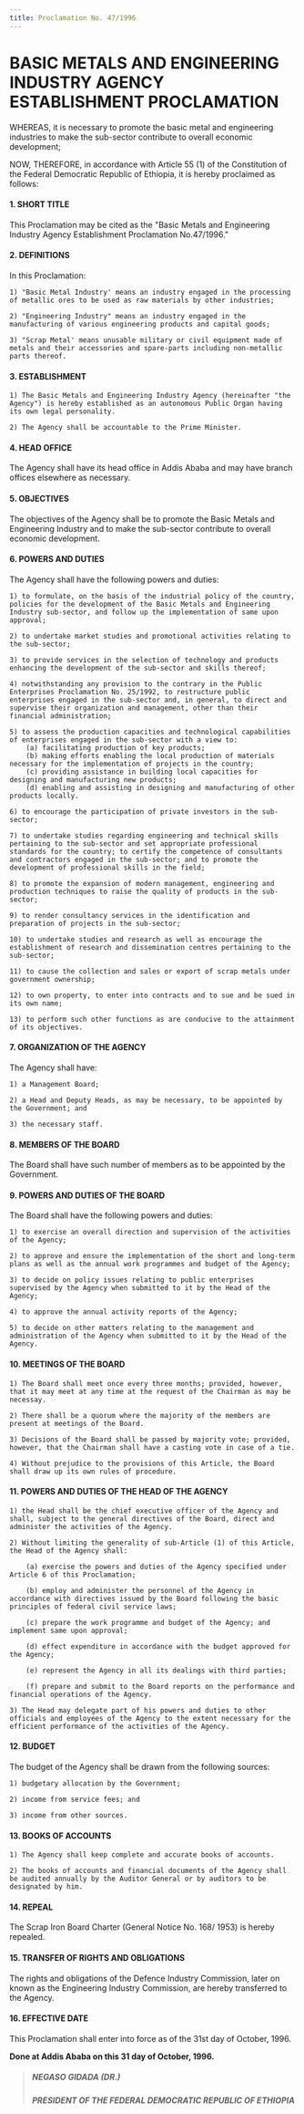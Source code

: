 ```yaml
---
title: Proclamation No. 47/1996
---
```


# BASIC METALS AND ENGINEERING INDUSTRY AGENCY ESTABLISHMENT PROCLAMATION

WHEREAS, it is necessary to promote the basic metal and engineering industries to make the sub-sector contribute to overall economic development;

NOW, THEREFORE, in accordance with Article 55 (1) of the Constitution of the Federal Democratic Republic of Ethiopia, it is hereby proclaimed as follows:

#### 1. SHORT TITLE

This Proclamation may be cited as the "Basic Metals and Engineering Industry Agency Establishment Proclamation No.47/1996."

#### 2. DEFINITIONS

In this Proclamation:

    1) "Basic Metal Industry' means an industry engaged in the processing of metallic ores to be used as raw materials by other industries;

    2) "Engineering Industry" means an industry engaged in the manufacturing of various engineering products and capital goods;

    3) "Scrap Metal' means unusable military or civil equipment made of metals and their accessories and spare-parts including non-metallic parts thereof.

#### 3. ESTABLISHMENT

    1) The Basic Metals and Engineering Industry Agency (hereinafter "the Agency") is hereby established as an autonomous Public Organ having its own legal personality.

    2) The Agency shall be accountable to the Prime Minister.

#### 4. HEAD OFFICE

The Agency shall have its head office in Addis Ababa and may have branch offices elsewhere as necessary.

#### 5. OBJECTIVES

The objectives of the Agency shall be to promote the Basic Metals and Engineering Industry and to make the sub-sector contribute to overall economic development.

#### 6. POWERS AND DUTIES

The Agency shall have the following powers and duties:

    1) to formulate, on the basis of the industrial policy of the country, policies for the development of the Basic Metals and Engineering Industry sub-sector, and follow up the implementation of same upon approval;

    2) to undertake market studies and promotional activities relating to the sub-sector;

    3) to provide services in the selection of technology and products enhancing the development of the sub-sector and skills thereof;

    4) notwithstanding any provision to the contrary in the Public Enterprises Proclamation No. 25/1992, to restructure public enterprises engaged in the sub-sector and, in general, to direct and supervise their organization and management, other than their financial administration;

    5) to assess the production capacities and technological capabilities of enterprises engaged in the sub-sector with a view to:
        (a) facilitating production of key products;
        (b) making efforts enabling the local production of materials necessary for the implementation of projects in the country;
        (c) providing assistance in building local capacities for designing and manufacturing new products;
        (d) enabling and assisting in designing and manufacturing of other products locally.

    6) to encourage the participation of private investors in the sub-sector;

    7) to undertake studies regarding engineering and technical skills pertaining to the sub-sector and set appropriate professional standards for the country; to certify the competence of consultants and contractors engaged in the sub-sector; and to promote the development of professional skills in the field;

    8) to promote the expansion of modern management, engineering and production techniques to raise the quality of products in the sub-sector;

    9) to render consultancy services in the identification and preparation of projects in the sub-sector;

    10) to undertake studies and research as well as encourage the establishment of research and dissemination centres pertaining to the sub-sector;

    11) to cause the collection and sales or export of scrap metals under government ownership;

    12) to own property, to enter into contracts and to sue and be sued in its own name;

    13) to perform such other functions as are conducive to the attainment of its objectives.

#### 7. ORGANIZATION OF THE AGENCY

The Agency shall have:

    1) a Management Board;

    2) a Head and Deputy Heads, as may be necessary, to be appointed by the Government; and

    3) the necessary staff.

#### 8. MEMBERS OF THE BOARD

The Board shall have such number of members as to be appointed by the Government.

#### 9. POWERS AND DUTIES OF THE BOARD

The Board shall have the following powers and duties:

    1) to exercise an overall direction and supervision of the activities of the Agency;

    2) to approve and ensure the implementation of the short and long-term plans as well as the annual work programmes and budget of the Agency;

    3) to decide on policy issues relating to public enterprises supervised by the Agency when submitted to it by the Head of the Agency;

    4) to approve the annual activity reports of the Agency;

    5) to decide on other matters relating to the management and administration of the Agency when submitted to it by the Head of the Agency.

#### 10. MEETINGS OF THE BOARD

    1) The Board shall meet once every three months; provided, however, that it may meet at any time at the request of the Chairman as may be necessay.

    2) There shall be a quorum where the majority of the members are present at meetings of the Board.

    3) Decisions of the Board shall be passed by majority vote; provided, however, that the Chairman shall have a casting vote in case of a tie.

    4) Without prejudice to the provisions of this Article, the Board shall draw up its own rules of procedure.

#### 11. POWERS AND DUTIES OF THE HEAD OF THE AGENCY

    1) the Head shall be the chief executive officer of the Agency and shall, subject to the general directives of the Board, direct and administer the activities of the Agency.

    2) Without limiting the generality of sub-Article (1) of this Article, the Head of the Agency shall:

        (a) exercise the powers and duties of the Agency specified under Article 6 of this Proclamation;

        (b) employ and administer the personnel of the Agency in accordance with directives issued by the Board following the basic principles of federal civil service laws;

        (c) prepare the work programme and budget of the Agency; and implement same upon approval;

        (d) effect expenditure in accordance with the budget approved for the Agency;

        (e) represent the Agency in all its dealings with third parties;

        (f) prepare and submit to the Board reports on the performance and financial operations of the Agency.

    3) The Head may delegate part of his powers and duties to other officials and employees of the Agency to the extent necessary for the efficient performance of the activities of the Agency.

#### 12. BUDGET

The budget of the Agency shall be drawn from the following sources:

    1) budgetary allocation by the Government;

    2) income from service fees; and

    3) income from other sources.

#### 13. BOOKS OF ACCOUNTS

    1) The Agency shall keep complete and accurate books of accounts.

    2) The books of accounts and financial documents of the Agency shall be audited annually by the Auditor General or by auditors to be designated by him.

#### 14. REPEAL

The Scrap Iron Board Charter (General Notice No. 168/ 1953) is hereby repealed.

#### 15. TRANSFER OF RIGHTS AND OBLIGATIONS

The rights and obligations of the Defence Industry Commission, later on known as the Engineering Industry Commission, are hereby transferred to the Agency.

#### 16. EFFECTIVE DATE

This Proclamation shall enter into force as of the 31st day of October, 1996.

**Done at Addis Ababa on this 31 day of October, 1996.**

> ##### NEGASO GIDADA (DR.)
>
> ##### PRESIDENT OF THE FEDERAL DEMOCRATIC REPUBLIC OF ETHIOPIA